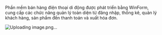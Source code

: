 Phần mềm bán hàng điện thoại di động được phát triển bằng WinForm, cung cấp các chức năng quản lý toàn diện từ đăng nhập, thống kê, quản lý khách hàng, sản phẩm đến thanh toán và xuất hóa đơn.

![Uploading image.png…]()
